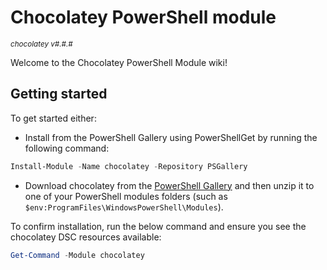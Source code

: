 # Chocolatey PowerShell module
<sup>*chocolatey v#.#.#*</sup>

Welcome to the Chocolatey PowerShell Module wiki!

## Getting started

To get started either:

- Install from the PowerShell Gallery using PowerShellGet by running the
  following command:

```powershell
Install-Module -Name chocolatey -Repository PSGallery
```

- Download chocolatey from the [PowerShell Gallery](https://www.powershellgallery.com/packages/chocolatey)
  and then unzip it to one of your PowerShell modules folders (such as
  `$env:ProgramFiles\WindowsPowerShell\Modules`).

To confirm installation, run the below command and ensure you see the chocolatey
DSC resources available:

```powershell
Get-Command -Module chocolatey
```
